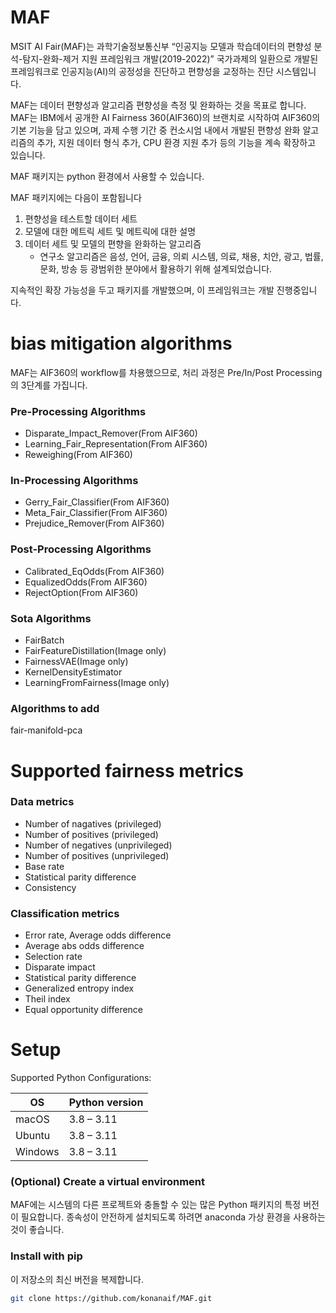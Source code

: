 # MAF

MSIT AI Fair(MAF)는 과학기술정보통신부 “인공지능 모델과 학습데이터의 편향성 분석-탐지-완화-제거 지원 프레임워크 개발(2019-2022)” 국가과제의 일환으로 개발된 프레임워크로 인공지능(AI)의 공정성을 진단하고 편향성을 교정하는 진단 시스템입니다.

MAF는 데이터 편향성과 알고리즘 편향성을 측정 및 완화하는 것을 목표로 합니다. MAF는 IBM에서 공개한 AI Fairness 360(AIF360)의 브랜치로 시작하여 AIF360의 기본 기능을 담고 있으며, 과제 수행 기간 중 컨소시엄 내에서 개발된 편향성 완화 알고리즘의 추가, 지원 데이터 형식 추가, CPU 환경 지원 추가 등의 기능을 계속 확장하고 있습니다.

MAF 패키지는 python 환경에서 사용할 수 있습니다.

MAF 패키지에는 다음이 포함됩니다
1. 편향성을 테스트할 데이터 세트
2. 모델에 대한 메트릭 세트 및 메트릭에 대한 설명
3. 데이터 세트 및 모델의 편향을 완화하는 알고리즘
      * 연구소 알고리즘은 음성, 언어, 금융, 의뢰 시스템, 의료, 채용, 치안, 광고, 법률, 문화, 방송 등 광범위한 분야에서 활용하기 위해 설계되었습니다.
   
지속적인 확장 가능성을 두고 패키지를 개발했으며, 이 프레임워크는 개발 진행중입니다.

# bias mitigation algorithms
MAF는 AIF360의 workflow를 차용했으므로, 처리 과정은 Pre/In/Post Processing의 3단계를 가집니다.

### Pre-Processing Algorithms
* Disparate_Impact_Remover(From AIF360)
* Learning_Fair_Representation(From AIF360)
* Reweighing(From AIF360)
### In-Processing Algorithms
* Gerry_Fair_Classifier(From AIF360)
* Meta_Fair_Classifier(From AIF360)
* Prejudice_Remover(From AIF360)
### Post-Processing Algorithms
* Calibrated_EqOdds(From AIF360)
* EqualizedOdds(From AIF360)
* RejectOption(From AIF360)
### Sota Algorithms
* FairBatch
* FairFeatureDistillation(Image only)
* FairnessVAE(Image only)
* KernelDensityEstimator
* LearningFromFairness(Image only)

### Algorithms to add
fair-manifold-pca


# Supported fairness metrics
### Data metrics
* Number of nagatives (privileged)
* Number of positives (privileged)
* Number of negatives (unprivileged)
* Number of positives (unprivileged)
* Base rate
* Statistical parity difference
* Consistency
### Classification metrics
* Error rate, Average odds difference
* Average abs odds difference
* Selection rate
* Disparate impact
* Statistical parity difference
* Generalized entropy index
* Theil index
* Equal opportunity difference

# Setup
Supported Python Configurations:

| OS      | Python version |
| ------- | -------------- |
| macOS   | 3.8 – 3.11     |
| Ubuntu  | 3.8 – 3.11     |
| Windows | 3.8 – 3.11     |

### (Optional) Create a virtual environment
MAF에는 시스템의 다른 프로젝트와 충돌할 수 있는 많은 Python 패키지의 특정 버전이 필요합니다. 종속성이 안전하게 설치되도록 하려면 anaconda 가상 환경을 사용하는 것이 좋습니다.


### Install with pip
이 저장소의 최신 버전을 복제합니다.
```bash
git clone https://github.com/konanaif/MAF.git
```

